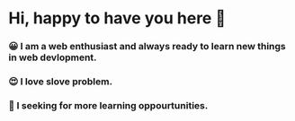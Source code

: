 # Hi, happy to have you here :star_struck:

### :grinning: I am a web enthusiast and always ready to learn new things in web devlopment.

### :heart_eyes: I love slove problem.

### :monocle_face: I seeking for more learning oppourtunities.

